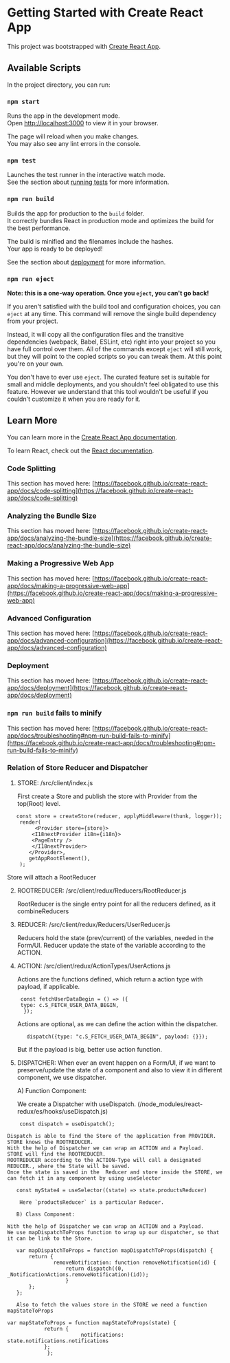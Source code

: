 # Getting Started with Create React App

This project was bootstrapped with [Create React App](https://github.com/facebook/create-react-app).

## Available Scripts

In the project directory, you can run:

### `npm start`

Runs the app in the development mode.\
Open [http://localhost:3000](http://localhost:3000) to view it in your browser.

The page will reload when you make changes.\
You may also see any lint errors in the console.

### `npm test`

Launches the test runner in the interactive watch mode.\
See the section about [running tests](https://facebook.github.io/create-react-app/docs/running-tests) for more information.

### `npm run build`

Builds the app for production to the `build` folder.\
It correctly bundles React in production mode and optimizes the build for the best performance.

The build is minified and the filenames include the hashes.\
Your app is ready to be deployed!

See the section about [deployment](https://facebook.github.io/create-react-app/docs/deployment) for more information.

### `npm run eject`

**Note: this is a one-way operation. Once you `eject`, you can't go back!**

If you aren't satisfied with the build tool and configuration choices, you can `eject` at any time. This command will remove the single build dependency from your project.

Instead, it will copy all the configuration files and the transitive dependencies (webpack, Babel, ESLint, etc) right into your project so you have full control over them. All of the commands except `eject` will still work, but they will point to the copied scripts so you can tweak them. At this point you're on your own.

You don't have to ever use `eject`. The curated feature set is suitable for small and middle deployments, and you shouldn't feel obligated to use this feature. However we understand that this tool wouldn't be useful if you couldn't customize it when you are ready for it.

## Learn More

You can learn more in the [Create React App documentation](https://facebook.github.io/create-react-app/docs/getting-started).

To learn React, check out the [React documentation](https://reactjs.org/).

### Code Splitting

This section has moved here: [https://facebook.github.io/create-react-app/docs/code-splitting](https://facebook.github.io/create-react-app/docs/code-splitting)

### Analyzing the Bundle Size

This section has moved here: [https://facebook.github.io/create-react-app/docs/analyzing-the-bundle-size](https://facebook.github.io/create-react-app/docs/analyzing-the-bundle-size)

### Making a Progressive Web App

This section has moved here: [https://facebook.github.io/create-react-app/docs/making-a-progressive-web-app](https://facebook.github.io/create-react-app/docs/making-a-progressive-web-app)

### Advanced Configuration

This section has moved here: [https://facebook.github.io/create-react-app/docs/advanced-configuration](https://facebook.github.io/create-react-app/docs/advanced-configuration)

### Deployment

This section has moved here: [https://facebook.github.io/create-react-app/docs/deployment](https://facebook.github.io/create-react-app/docs/deployment)

### `npm run build` fails to minify

This section has moved here: [https://facebook.github.io/create-react-app/docs/troubleshooting#npm-run-build-fails-to-minify](https://facebook.github.io/create-react-app/docs/troubleshooting#npm-run-build-fails-to-minify)

### Relation of Store Reducer and Dispatcher
1) STORE: /src/client/index.js
   
   First create a Store and publish the store with Provider from the top(Root) level.
```
   const store = createStore(reducer, applyMiddleware(thunk, logger));
   	render(
         <Provider store={store}>
	 	<I18nextProvider i18n={i18n}>
   		<PageEntry />
   		</I18nextProvider>
	   </Provider>,
	   getAppRootElement(),
	);
```
   Store will attach a RootReducer 

2) ROOTREDUCER: /src/client/redux/Reducers/RootReducer.js
   
   RootReducer is the single entry point for all the reducers defined, as it combineReducers


3) REDUCER: /src/client/redux/Reducers/UserReducer.js
   
   Reducers hold the state (prev/current) of the variables, needed in the Form/UI.
   Reducer update the state of the variable  according to the ACTION.

4) ACTION: /src/client/redux/ActionTypes/UserActions.js
   
   Actions are the functions defined, which return a action type with payload, if applicable.
   
   ```
    const fetchUserDataBegin = () => ({
   	type: c.S_FETCH_USER_DATA_BEGIN,
     });
   ```
   Actions are optional, as we can define the action within the dispatcher.
   ```
      dispatch({type: "c.S_FETCH_USER_DATA_BEGIN", payload: {}});
   ```
   But if the payload is big, better use action function.
 
 6) DISPATCHER: When ever an event happen on a Form/UI, if we want to preserve/update the state 
    of a component and also to view it in different component, we use dispatcher.
    
	A) Function Component:

	We create a Dispatcher with useDispatch.  (/node_modules/react-redux/es/hooks/useDispatch.js)
```
	const dispatch = useDispatch();
```				     
	Dispatch is able to find the Store of the application from PROVIDER.
	STORE knows the ROOTREDUCER.
 	With the help of Dispatcher we can wrap an ACTION and a Payload. 
	STORE will find the ROOTREDUCER. 
	ROOTREDUCER according to the ACTION-Type will call a designated REDUCER., where the State will be saved.
	Once the state is saved in the  Reducer and store inside the STORE, we can fetch it in any component by using useSelector
 ```
	const myState4 = useSelector((state) => state.productsReducer)
```
        Here `productsReducer` is a particular Reducer.
				   
       B) Class Component:
    
	With the help of Dispatcher we can wrap an ACTION and a Payload. 
	We use mapDispatchToProps function to wrap up our dispatcher, so that it can be link to the Store.
 ```
	var mapDispatchToProps = function mapDispatchToProps(dispatch) {
 		return {
   	            removeNotification: function removeNotification(id) {
                  	return dispatch((0, _NotificationActions.removeNotification)(id));
                    }
		};
	};

	Also to fetch the values store in the STORE we need a function mapStateToProps
```
	var mapStateToProps = function mapStateToProps(state) {
 				return {
                  			notifications: state.notifications.notifications
 				};
	  		     };
```



